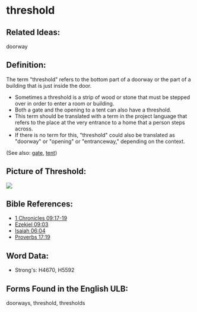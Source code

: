 # threshold

## Related Ideas:

doorway


## Definition:

The term "threshold" refers to the bottom part of a doorway or the part of a building that is just inside the door.

* Sometimes a threshold is a strip of wood or stone that must be stepped over in order to enter a room or building.
* Both a gate and the opening to a tent can also have a threshold.
* This term should be translated with a term in the project language that refers to the place at the very entrance to a home that a person steps across.
* If there is no term for this, "threshold" could also be translated as "doorway" or "opening" or "entranceway," depending on the context.

(See also: [gate](../other/gate.md), [tent](../other/tent.md))

## Picture of Threshold:

<a href="https://content.bibletranslationtools.org/WycliffeAssociates/en_tw/raw/branch/master/PNGs/t/Threshhold.png"><img src="https://content.bibletranslationtools.org/WycliffeAssociates/en_tw/raw/branch/master/PNGs/t/Threshhold.png" ></a>

## Bible References:

* [1 Chronicles 09:17-19](rc://en/tn/help/1ch/09/17)
* [Ezekiel 09:03](rc://en/tn/help/ezk/09/03)
* [Isaiah 06:04](rc://en/tn/help/isa/06/04)
* [Proverbs 17:19](rc://en/tn/help/pro/17/19)

## Word Data:

* Strong's: H4670, H5592

## Forms Found in the English ULB:

doorways, threshold, thresholds


